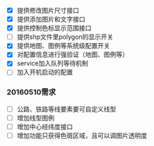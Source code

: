 - [x] 提供修改图片尺寸接口
- [x] 提供添加图片和文字接口
- [x] 提供控制色标显示范围接口
- [ ] 提供shp文件里polygon的显示开关
- [x] 提供地图、图例等系统级配置开关
- [x] 对配置信息进行强验证（地图、图例等）
- [x] service加入队列等待机制
- [ ] 加入开机启动的配置

### 20160510需求
- [ ] 公路、铁路等线要素要可自定义线型
- [ ] 增加线型图例
- [ ] 增加中心经纬度接口
- [ ] 增加功能只获得色斑区域，且可以调图片透明度
